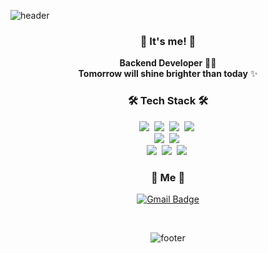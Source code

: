<!--
**Lee-YuGyeong/Lee-YuGyeong** is a ✨ _special_ ✨ repository because its `README.md` (this file) appears on your GitHub profile.

Here are some ideas to get you started:

- 🔭 I’m currently working on ...
- 🌱 I’m currently learning ...
- 👯 I’m looking to collaborate on ...
- 🤔 I’m looking for help with ...
- 💬 Ask me about ...
- 📫 How to reach me: ...
- 😄 Pronouns: ...
- ⚡ Fun fact: ...


[![Anurag's GitHub stats](https://github-readme-stats.vercel.app/api?username=Lee-YuGyeong&show_icons=true&include_all_commits=true)](https://github.com/anuraghazra/github-readme-stats)
-->

![header](https://capsule-render.vercel.app/api?type=wave&color=75BDE0&height=250&section=header&text=Hi,%20l'm%20JaeHwan!%20&fontColor=363636&rotate=0&fontSize=60)

<h3 align="center">👋 It's me! 👋</h3>
<p align="center">
  <b>Backend Developer</b> 👩‍💻 <br>
  <b>Tomorrow will shine brighter than today</b> ✨
</p>

<h3 align="center">🛠 Tech Stack 🛠</h3>
<p align="center">
  <img src="https://img.shields.io/badge/Java-007396?style=flat-square&logo=Java&logoColor=white"/></a>&nbsp
  <img src="https://img.shields.io/badge/Python-3766AB?style=flat-square&logo=Python&logoColor=white"/></a>&nbsp 
  <img src="https://img.shields.io/badge/html5-%23E34F26.svg?style=flat-square&logo=html5&logoColor=white"/></a>&nbsp
  <img src="https://img.shields.io/badge/Javascript-ffb13b?style=flat-square&logo=javascript&logoColor=white"/></a>&nbsp 
  <br>
  <img src="https://img.shields.io/badge/Spring-6DB33F?style=flat-square&logo=Spring&logoColor=white"/></a>&nbsp
  <img src="https://img.shields.io/badge/SpringBoot-6DB33F?style=flat-square&logo=SpringBoot&logoColor=white"/></a>&nbsp 
  <br>
  <img src="https://img.shields.io/badge/Oracle-F80000?style=flat-square&logo=oracle&logoColor=white"/></a>&nbsp 
  <img src="https://img.shields.io/badge/Mysql-E6B91E?style=flat-square&logo=MySql&logoColor=white"/></a>&nbsp 
  <img src="https://img.shields.io/badge/AWS-232F3E?style=flat-square&logo=AmazonAWS&logoColor=white"/></a>&nbsp 
</p>


<div align="center">
<p align="center">
 
### :cake: Me  :cake:
[![Gmail Badge](https://img.shields.io/badge/Gmail-d14836?style=flat-square&logo=Gmail&logoColor=white&link=mailto:kwoghks0213@gmail.com)](mailto:kwoghks0213@gmail.com)
 
<br />
</div>

<div align="center">


![footer](https://capsule-render.vercel.app/api?section=footer&type=rect&color=75BDE0&height=70)
